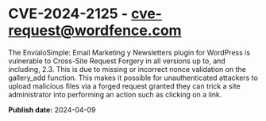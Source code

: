 # CVE-2024-2125 - cve-request@wordfence.com

The EnvíaloSimple: Email Marketing y Newsletters plugin for WordPress is vulnerable to Cross-Site Request Forgery in all versions up to, and including, 2.3. This is due to missing or incorrect nonce validation on the gallery_add function. This makes it possible for unauthenticated attackers to upload malicious files via a forged request granted they can trick a site administrator into performing an action such as clicking on a link.

**Publish date:** 2024-04-09
